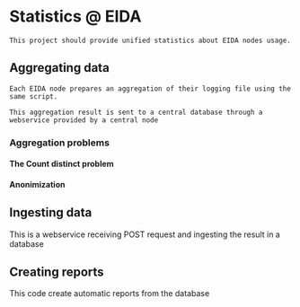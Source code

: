 # Statistics @ EIDA

    This project should provide unified statistics about EIDA nodes usage.
    

## Aggregating data

    Each EIDA node prepares an aggregation of their logging file using the same script.

    This aggregation result is sent to a central database through a webservice provided by a central node


### Aggregation problems

#### The Count distinct problem

#### Anonimization

## Ingesting data

This is a webservice receiving POST request and ingesting the result in a database

## Creating reports

This code create automatic reports from the database


